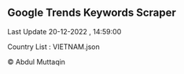 

## Google Trends Keywords Scraper 
 
Last Update 20-12-2022 , 14:59:00

Country List :
VIETNAM.json



© Abdul Muttaqin 
